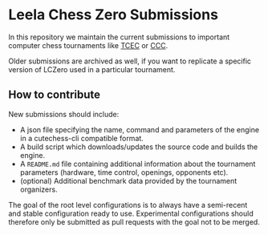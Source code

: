 # Leela Chess Zero Submissions
In this repository we maintain the current submissions to important computer chess tournaments like [TCEC](https://tcec-chess.com/) or [CCC](https://www.chess.com/computer-chess-championship).

Older submissions are archived as well, if you want to replicate a specific version of LCZero used in a particular tournament.

## How to contribute
New submissions should include:

- A json file specifying the name, command and parameters of the engine in a cutechess-cli compatible format.
- A build script which downloads/updates the source code and builds the engine.
- A `README.md` file containing additional information about the tournament parameters (hardware, time control, openings, opponents etc).
- (optional) Additional benchmark data provided by the tournament organizers.

The goal of the root level configurations is to always have a semi-recent and stable configuration ready to use. Experimental configurations should therefore only be submitted as pull requests with the goal not to be merged.
